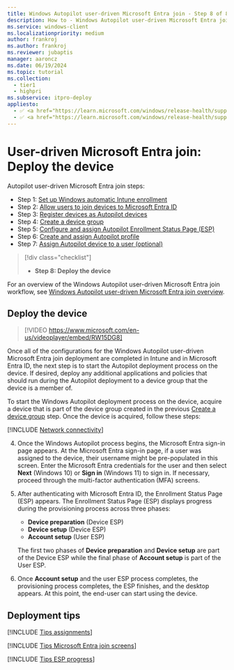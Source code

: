 ```yaml
---
title: Windows Autopilot user-driven Microsoft Entra join - Step 8 of 8 - Deploy the device
description: How to - Windows Autopilot user-driven Microsoft Entra join - Step 8 of 8 - Deploy the device.
ms.service: windows-client
ms.localizationpriority: medium
author: frankroj
ms.author: frankroj
ms.reviewer: jubaptis
manager: aaroncz
ms.date: 06/19/2024
ms.topic: tutorial
ms.collection:
  - tier1
  - highpri
ms.subservice: itpro-deploy
appliesto:
  - ✅ <a href="https://learn.microsoft.com/windows/release-health/supported-versions-windows-client" target="_blank">Windows 11</a>
  - ✅ <a href="https://learn.microsoft.com/windows/release-health/supported-versions-windows-client" target="_blank">Windows 10</a>
---
```


# User-driven Microsoft Entra join: Deploy the device

Autopilot user-driven Microsoft Entra join steps:

- Step 1: [Set up Windows automatic Intune enrollment](azure-ad-join-automatic-enrollment.md)
- Step 2: [Allow users to join devices to Microsoft Entra ID](azure-ad-join-allow-users-to-join.md)
- Step 3: [Register devices as Autopilot devices](azure-ad-join-register-device.md)
- Step 4: [Create a device group](azure-ad-join-device-group.md)
- Step 5: [Configure and assign Autopilot Enrollment Status Page (ESP)](azure-ad-join-esp.md)
- Step 6: [Create and assign Autopilot profile](azure-ad-join-autopilot-profile.md)
- Step 7: [Assign Autopilot device to a user (optional)](azure-ad-join-assign-device-to-user.md)

> [!div class="checklist"]
>
> - **Step 8: Deploy the device**

For an overview of the Windows Autopilot user-driven Microsoft Entra join workflow, see [Windows Autopilot user-driven Microsoft Entra join overview](azure-ad-join-workflow.md#workflow).

## Deploy the device

> [!VIDEO https://www.microsoft.com/en-us/videoplayer/embed/RW15DG8]

Once all of the configurations for the Windows Autopilot user-driven Microsoft Entra join deployment are completed in Intune and in Microsoft Entra ID, the next step is to start the Autopilot deployment process on the device. If desired, deploy any additional applications and policies that should run during the Autopilot deployment to a device group that the device is a member of.

To start the Windows Autopilot deployment process on the device, acquire a device that is part of the device group created in the previous [Create a device group](azure-ad-join-device-group.md) step. Once the device is acquired, follow these steps:

[!INCLUDE [Network connectivity](../includes/network-connectivity.md)]

4. Once the Windows Autopilot process begins, the Microsoft Entra sign-in page appears. At the Microsoft Entra sign-in page, if a user was assigned to the device, their username might be pre-populated in this screen. Enter the Microsoft Entra credentials for the user and then select **Next** (Windows 10) or **Sign in** (Windows 11) to sign in. If necessary, proceed through the multi-factor authentication (MFA) screens.

5. After authenticating with Microsoft Entra ID, the Enrollment Status Page (ESP) appears. The Enrollment Status Page (ESP) displays progress during the provisioning process across three phases:

   - **Device preparation** (Device ESP)
   - **Device setup** (Device ESP)
   - **Account setup** (User ESP)

    The first two phases of **Device preparation** and **Device setup** are part of the Device ESP while the final phase of **Account setup** is part of the User ESP.

6. Once **Account setup** and the user ESP process completes, the provisioning process completes, the ESP finishes, and the desktop appears. At this point, the end-user can start using the device.

## Deployment tips

[!INCLUDE [Tips assignments](../includes/tips-assignments.md)]

[!INCLUDE [Tips Microsoft Entra join screens](../includes/tips-aadj-screens.md)]

[!INCLUDE [Tips ESP progress](../includes/tips-esp-progress.md)]
